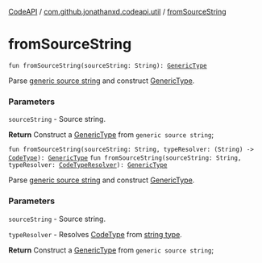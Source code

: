 [CodeAPI](../index.md) / [com.github.jonathanxd.codeapi.util](index.md) / [fromSourceString](.)

# fromSourceString

`fun fromSourceString(sourceString: String): `[`GenericType`](../com.github.jonathanxd.codeapi.type/-generic-type/index.md)

Parse [generic source string](#) and construct [GenericType](../com.github.jonathanxd.codeapi.type/-generic-type/index.md).

### Parameters

`sourceString` - Source string.

**Return**
Construct a [GenericType](../com.github.jonathanxd.codeapi.type/-generic-type/index.md) from `generic source string`;

`fun fromSourceString(sourceString: String, typeResolver: (String) -> `[`CodeType`](../com.github.jonathanxd.codeapi.type/-code-type/index.md)`): `[`GenericType`](../com.github.jonathanxd.codeapi.type/-generic-type/index.md)
`fun fromSourceString(sourceString: String, typeResolver: `[`CodeTypeResolver`](-code-type-resolver/index.md)`): `[`GenericType`](../com.github.jonathanxd.codeapi.type/-generic-type/index.md)

Parse [generic source string](#) and construct [GenericType](../com.github.jonathanxd.codeapi.type/-generic-type/index.md).

### Parameters

`sourceString` - Source string.

`typeResolver` - Resolves [CodeType](../com.github.jonathanxd.codeapi.type/-code-type/index.md) from [string type](#).

**Return**
Construct a [GenericType](../com.github.jonathanxd.codeapi.type/-generic-type/index.md) from `generic source string`;

